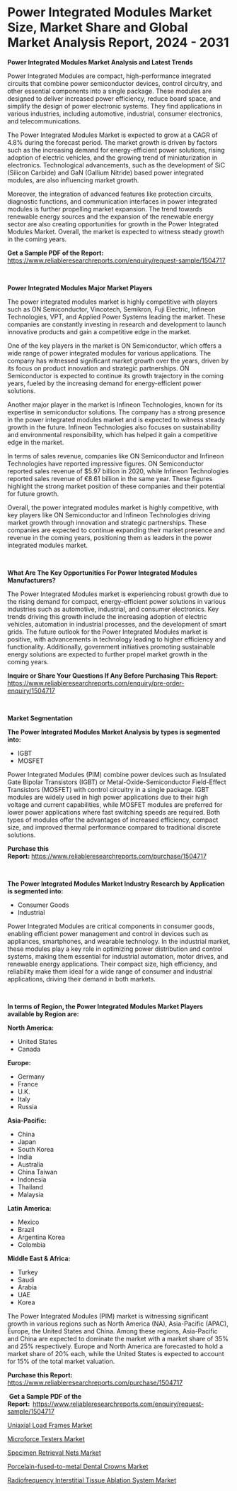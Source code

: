 <p><h1>Power Integrated Modules Market Size, Market Share and Global Market Analysis Report, 2024 - 2031</h1></p><p><strong>Power Integrated Modules Market Analysis and Latest Trends</strong></p>
<p><p>Power Integrated Modules are compact, high-performance integrated circuits that combine power semiconductor devices, control circuitry, and other essential components into a single package. These modules are designed to deliver increased power efficiency, reduce board space, and simplify the design of power electronic systems. They find applications in various industries, including automotive, industrial, consumer electronics, and telecommunications.</p><p>The Power Integrated Modules Market is expected to grow at a CAGR of 4.8% during the forecast period. The market growth is driven by factors such as the increasing demand for energy-efficient power solutions, rising adoption of electric vehicles, and the growing trend of miniaturization in electronics. Technological advancements, such as the development of SiC (Silicon Carbide) and GaN (Gallium Nitride) based power integrated modules, are also influencing market growth.</p><p>Moreover, the integration of advanced features like protection circuits, diagnostic functions, and communication interfaces in power integrated modules is further propelling market expansion. The trend towards renewable energy sources and the expansion of the renewable energy sector are also creating opportunities for growth in the Power Integrated Modules Market. Overall, the market is expected to witness steady growth in the coming years.</p></p>
<p><strong>Get a Sample PDF of the Report:&nbsp;</strong> <a href="https://www.reliableresearchreports.com/enquiry/request-sample/1504717">https://www.reliableresearchreports.com/enquiry/request-sample/1504717</a></p>
<p>&nbsp;</p>
<p><strong>Power Integrated Modules Major Market Players</strong></p>
<p><p>The power integrated modules market is highly competitive with players such as ON Semiconductor, Vincotech, Semikron, Fuji Electric, Infineon Technologies, VPT, and Applied Power Systems leading the market. These companies are constantly investing in research and development to launch innovative products and gain a competitive edge in the market.</p><p>One of the key players in the market is ON Semiconductor, which offers a wide range of power integrated modules for various applications. The company has witnessed significant market growth over the years, driven by its focus on product innovation and strategic partnerships. ON Semiconductor is expected to continue its growth trajectory in the coming years, fueled by the increasing demand for energy-efficient power solutions.</p><p>Another major player in the market is Infineon Technologies, known for its expertise in semiconductor solutions. The company has a strong presence in the power integrated modules market and is expected to witness steady growth in the future. Infineon Technologies also focuses on sustainability and environmental responsibility, which has helped it gain a competitive edge in the market.</p><p>In terms of sales revenue, companies like ON Semiconductor and Infineon Technologies have reported impressive figures. ON Semiconductor reported sales revenue of $5.97 billion in 2020, while Infineon Technologies reported sales revenue of €8.61 billion in the same year. These figures highlight the strong market position of these companies and their potential for future growth.</p><p>Overall, the power integrated modules market is highly competitive, with key players like ON Semiconductor and Infineon Technologies driving market growth through innovation and strategic partnerships. These companies are expected to continue expanding their market presence and revenue in the coming years, positioning them as leaders in the power integrated modules market.</p></p>
<p>&nbsp;</p>
<p><strong>What Are The Key Opportunities For Power Integrated Modules Manufacturers?</strong></p>
<p><p>The Power Integrated Modules market is experiencing robust growth due to the rising demand for compact, energy-efficient power solutions in various industries such as automotive, industrial, and consumer electronics. Key trends driving this growth include the increasing adoption of electric vehicles, automation in industrial processes, and the development of smart grids. The future outlook for the Power Integrated Modules market is positive, with advancements in technology leading to higher efficiency and functionality. Additionally, government initiatives promoting sustainable energy solutions are expected to further propel market growth in the coming years.</p></p>
<p><strong>Inquire or Share Your Questions If Any Before Purchasing This Report:</strong> <a href="https://www.reliableresearchreports.com/enquiry/pre-order-enquiry/1504717">https://www.reliableresearchreports.com/enquiry/pre-order-enquiry/1504717</a></p>
<p>&nbsp;</p>
<p><strong>Market Segmentation</strong></p>
<p><strong>The Power Integrated Modules Market Analysis by types is segmented into:</strong></p>
<p><ul><li>IGBT</li><li>MOSFET</li></ul></p>
<p><p>Power Integrated Modules (PIM) combine power devices such as Insulated Gate Bipolar Transistors (IGBT) or Metal-Oxide-Semiconductor Field-Effect Transistors (MOSFET) with control circuitry in a single package. IGBT modules are widely used in high power applications due to their high voltage and current capabilities, while MOSFET modules are preferred for lower power applications where fast switching speeds are required. Both types of modules offer the advantages of increased efficiency, compact size, and improved thermal performance compared to traditional discrete solutions.</p></p>
<p><strong>Purchase this Report:&nbsp;</strong><a href="https://www.reliableresearchreports.com/purchase/1504717">https://www.reliableresearchreports.com/purchase/1504717</a></p>
<p>&nbsp;</p>
<p><strong>The Power Integrated Modules Market Industry Research by Application is segmented into:</strong></p>
<p><ul><li>Consumer Goods</li><li>Industrial</li></ul></p>
<p><p>Power Integrated Modules are critical components in consumer goods, enabling efficient power management and control in devices such as appliances, smartphones, and wearable technology. In the industrial market, these modules play a key role in optimizing power distribution and control systems, making them essential for industrial automation, motor drives, and renewable energy applications. Their compact size, high efficiency, and reliability make them ideal for a wide range of consumer and industrial applications, driving their demand in both markets.</p></p>
<p>&nbsp;</p>
<p><strong>In terms of Region, the Power Integrated Modules Market Players available by Region are:</strong></p>
<p>
    <p> <strong> North America: </strong>
        <ul>
            <li>United States</li>
            <li>Canada</li>
        </ul>
        </p> 
    <p> <strong> Europe: </strong>
        <ul>
            <li>Germany</li>
            <li>France</li>
            <li>U.K.</li>
            <li>Italy</li>
            <li>Russia</li>
        </ul>
        </p> 
    <p> <strong> Asia-Pacific: </strong>
        <ul>
            <li>China</li>
            <li>Japan</li>
            <li>South Korea</li>
            <li>India</li>
            <li>Australia</li>
            <li>China Taiwan</li>
            <li>Indonesia</li>
            <li>Thailand</li>
            <li>Malaysia</li>
        </ul>
        </p> 
    <p> <strong> Latin America: </strong>
        <ul>
            <li>Mexico</li>
            <li>Brazil</li>
            <li>Argentina Korea</li>
            <li>Colombia</li>
        </ul>
        </p> 
    <p> <strong> Middle East & Africa: </strong>
        <ul>
            <li>Turkey</li>
            <li>Saudi</li>
            <li>Arabia</li>
            <li>UAE</li>
            <li>Korea</li>
        </ul>
    </p>
    </p>
<p><p>The Power Integrated Modules (PIM) market is witnessing significant growth in various regions such as North America (NA), Asia-Pacific (APAC), Europe, the United States and China. Among these regions, Asia-Pacific and China are expected to dominate the market with a market share of 35% and 25% respectively. Europe and North America are forecasted to hold a market share of 20% each, while the United States is expected to account for 15% of the total market valuation.</p></p>
<p><strong>Purchase this Report: </strong><a href="https://www.reliableresearchreports.com/purchase/1504717">https://www.reliableresearchreports.com/purchase/1504717</a></p>
<p>&nbsp;<strong>Get a Sample PDF of the Report:&nbsp;&nbsp;</strong><a href="https://www.reliableresearchreports.com/enquiry/request-sample/1504717">https://www.reliableresearchreports.com/enquiry/request-sample/1504717</a></p>
<p><strong></strong></p>
<p><p><a href="https://github.com/julyju69/Market-Research-Report-List-1/blob/main/uniaxial-load-frames-market.md">Uniaxial Load Frames Market</a></p><p><a href="https://github.com/nathandecarvalho/Market-Research-Report-List-1/blob/main/microforce-testers-market.md">Microforce Testers Market</a></p><p><a href="https://medium.com/p/bd760b744494/edit">Specimen Retrieval Nets Market</a></p><p><a href="https://medium.com/@adahhagenes4545/porcelain-fused-to-metal-dental-crowns-market-furnishes-information-on-market-share-market-trends-1260e033fb27">Porcelain-fused-to-metal Dental Crowns Market</a></p><p><a href="https://medium.com/@adahhagenes4545/radiofrequency-interstitial-tissue-ablation-system-market-size-cagr-trends-2024-2030-e8b80f6c6d00">Radiofrequency Interstitial Tissue Ablation System Market</a></p></p>